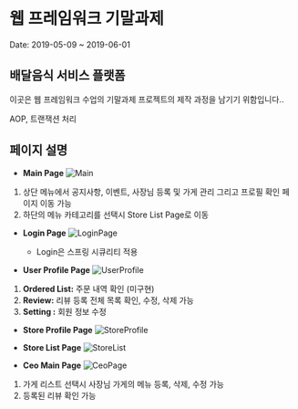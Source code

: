 # 웹 프레임워크 기말과제

Date: 2019-05-09 ~ 2019-06-01 

## 배달음식 서비스 플랫폼 

이곳은 웹 프레임워크 수업의 기말과제 프로젝트의 제작 과정을 남기기 위함입니다..

AOP, 트랜잭션 처리 


## 페이지 설명

* __Main Page__
![Main](https://github.com/doorisopen/WebFrameworkProject/blob/master/img/WebFrameworkProject_main.JPG)
1. 상단 메뉴에서 공지사항, 이벤트, 사장님 등록 및 가게 관리 그리고 프로필 확인 페이지 이동 가능
2. 하단의 메뉴 카테고리를 선택시 Store List Page로 이동

* __Login Page__
![LoginPage](https://github.com/doorisopen/WebFrameworkProject/blob/master/img/WebFrameworkProject_loginPage.JPG)
  + Login은 스프링 시큐리티 적용

* __User Profile Page__
![UserProfile](https://github.com/doorisopen/WebFrameworkProject/blob/master/img/WebFrameworkProject_UserProfile.JPG)
1. __Ordered List:__ 주문 내역 확인 (미구현)
2. __Review:__ 리뷰 등록 전체 목록 확인, 수정, 삭제 가능
3. __Setting :__ 회원 정보 수정

* __Store Profile Page__
![StoreProfile](https://github.com/doorisopen/WebFrameworkProject/blob/master/img/WebFrameworkProject_StoreProfile.JPG)

* __Store List Page__
![StoreList](https://github.com/doorisopen/WebFrameworkProject/blob/master/img/WebFrameworkProject_StoreList.JPG)

* __Ceo Main Page__
![CeoPage](https://github.com/doorisopen/WebFrameworkProject/blob/master/img/WebFrameworkProject_CeoPage.JPG)
1. 가게 리스트 선택시 사장님 가게의 메뉴 등록, 삭제, 수정 가능
2. 등록된 리뷰 확인 가능
